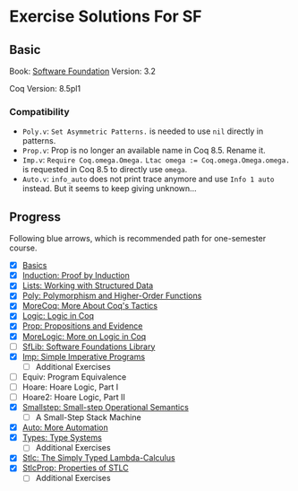 # Exercise Solutions For SF

## Basic

Book: [Software Foundation](https://www.cis.upenn.edu/~bcpierce/sf/current/)
Version: 3.2

Coq Version: 8.5pl1

### Compatibility

- `Poly.v`: `Set Asymmetric Patterns.` is needed to use `nil` directly in patterns.
- `Prop.v`: Prop is no longer an available name in Coq 8.5. Rename it.
- `Imp.v`:
`Require Coq.omega.Omega.`
`Ltac omega := Coq.omega.Omega.omega.`
is requested in Coq 8.5 to directly use `omega`.
- `Auto.v`: `info_auto` does not print trace anymore and use `Info 1 auto` instead. But it seems to keep giving unknown...

## Progress

Following blue arrows, which is recommended path for one-semester course.

- [x] [Basics](./exercises/Basics.v)
- [x] [Induction: Proof by Induction](./exercises/Induction.v)
- [x] [Lists: Working with Structured Data](./exercises/Lists.v)
- [x] [Poly: Polymorphism and Higher-Order Functions](./exercises/Poly.v)
- [x] [MoreCoq: More About Coq's Tactics](./exercises/MoreCoq.v)
- [x] [Logic: Logic in Coq](./exercises/Logic.v)
- [x] [Prop: Propositions and Evidence](./exercises/Prop1.v)
- [x] [MoreLogic: More on Logic in Coq](./exercises/MoreLogic.v)
- [ ] [SfLib: Software Foundations Library](./exercises/SfLib.v)
- [x] [Imp: Simple Imperative Programs](./exercises/Imp.v)
  - [ ] Additional Exercises
- [ ] Equiv: Program Equivalence
- [ ] Hoare: Hoare Logic, Part I
- [ ] Hoare2: Hoare Logic, Part II
- [x] [Smallstep: Small-step Operational Semantics](./exercises/Smallstep.v)
  - [ ] A Small-Step Stack Machine
- [x] [Auto: More Automation](./exercises/Auto.v)
- [x] [Types: Type Systems](./exercises/Types.v)
  - [ ] Additional Exercises
- [x] [Stlc: The Simply Typed Lambda-Calculus](./exercises/Stlc.v)
- [x] [StlcProp: Properties of STLC](./exercises/StlcProp.v)
  - [ ] Additional Exercises
